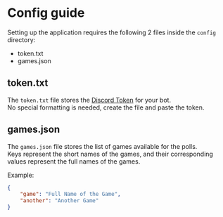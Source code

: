 # Config guide

Setting up the application requires the following 2 files inside the `config` directory:
* token.txt
* games.json

## token.txt

The `token.txt` file stores the [Discord Token](https://discord.com/developers/docs/getting-started#configuring-your-bot) for your bot.  
No special formatting is needed, create the file and paste the token.

## games.json

The `games.json` file stores the list of games available for the polls.  
Keys represent the short names of the games, and their corresponding values represent the full names of the games.

Example:

```json
{
    "game": "Full Name of the Game",
    "another": "Another Game"
}
```
